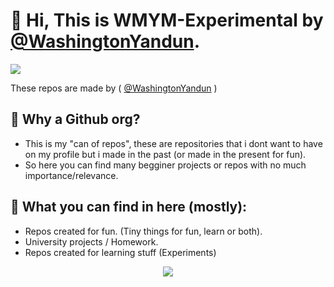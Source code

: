 # 👋 Hi, This is WMYM-Experimental by [@WashingtonYandun](https://github.com/WashingtonYandun).

[![](https://visitcount.itsvg.in/api?id=WMYM-Experimental&label=Profile%20Views&color=0&icon=5&pretty=true)](https://visitcount.itsvg.in)

These repos are made by ( [@WashingtonYandun](https://github.com/WashingtonYandun) ) 

## 🏬 Why a Github org?

- This is my "can of repos", these are repositories that i dont want to have on my profile but i made in the past (or made in the present for fun).
- So here you can find many begginer projects or repos with no much importance/relevance.

## 👀 What you can find in here (mostly):

- Repos created for fun. (Tiny things for fun, learn or both). 
- University projects / Homework. 
- Repos created for learning stuff (Experiments)

<p align="center">
    <a href="https://github.com/WMYM-Experimental">
      <img src="https://github-stats-wy.vercel.app/langs/WMYM-Experimental/donut?hole_radius_percentage=60"/>
    </a>
</p>
